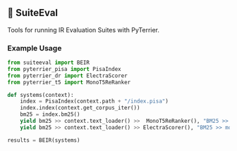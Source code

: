 ## 🍬 SuiteEval

Tools for running IR Evaluation Suites with PyTerrier.

### Example Usage

```python
from suiteeval import BEIR
from pyterrier_pisa import PisaIndex
from pyterrier_dr import ElectraScorer
from pyterrier_t5 import MonoT5ReRanker

def systems(context):
    index = PisaIndex(context.path + "/index.pisa")
    index.index(context.get_corpus_iter())
    bm25 = index.bm25()
    yield bm25 >> context.text_loader() >>  MonoT5ReRanker(), "BM25 >> monoT5"
    yield bm25 >> context.text_loader() >> ElectraScorer(), "BM25 >> monoELECTRA"

results = BEIR(systems)
```
